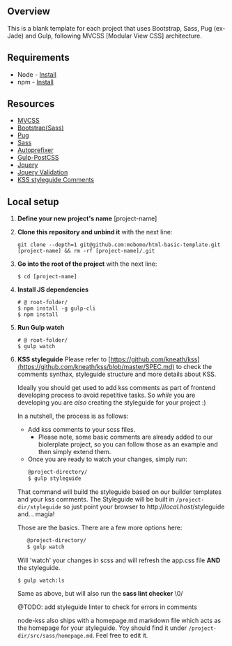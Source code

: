 ## Overview
This is a blank template for each project that uses Bootstrap, Sass, Pug (ex-Jade) and Gulp, following MVCSS [Modular View CSS] architecture.


## Requirements

* Node - [Install](https://nodejs.org/en/download/)
* npm - [Install](https://docs.npmjs.com/getting-started/installing-node)


## Resources

- [MVCSS](http://mvcss.io/)
- [Bootstrap(Sass)](https://getbootstrap.com/docs/4.0/getting-started/download/#npm)
- [Pug](https://www.npmjs.com/package/gulp-pug)
- [Sass](https://www.npmjs.com/package/gulp-sass)
- [Autoprefixer](https://www.npmjs.com/package/autoprefixer)
- [Gulp-PostCSS](https://www.npmjs.com/package/gulp-postcss)
- [Jquery](http://api.jquery.com/)
- [Jquery Validation](https://jqueryvalidation.org/documentation/)
- [KSS styleguide Comments](https://github.com/kneath/kss/blob/master/SPEC.md)

## Local setup

1. **Define your new project's name**
	[project-name]

2. **Clone this repository and unbind it** with the next line:
	```shell
	git clone --depth=1 git@github.com:mobomo/html-basic-template.git [project-name] && rm -rf [project-name]/.git
	```

2. **Go into the root of the project** with the next line:
	```shell
	$ cd [project-name]
	```

3. **Install JS dependencies**
	```shell
	# @ root-folder/
	$ npm install -g gulp-cli
	$ npm install
	```

4. **Run Gulp watch**
	```shell
	# @ root-folder/
	$ gulp watch
	```

5. **KSS styleguide**
    Please refer to [https://github.com/kneath/kss](https://github.com/kneath/kss/blob/master/SPEC.md) to check the comments synthax, styleguide structure and more details about KSS. 
    
    Ideally you should get used to add kss comments as part of frontend developing process to avoid repetitive tasks. So _while_ you are developing you are *also* creating the styleguide for your project :)

    In a nutshell, the process is as follows:
    - Add kss comments to your scss files.
        - Please note, some basic comments are already added to our biolerplate project, so you can follow those as an example and then simply extend them.
    - Once you are ready to watch your changes, simply run:
        ```bash
	    @project-directory/
	    $ gulp styleguide
	    ```
    That command will build the styleguide based on our builder templates and your kss comments. The Styleguide will be built in `/project-dir/styleguide` so just point your browser to http://_local.host_/styleguide and... magia!
    
    Those are the basics. There are a few more options here:
    ```bash
	   @project-directory/
	   $ gulp watch
	 ``` 
	 Will 'watch' your changes in scss and will refresh the app.css file **AND** the styleguide.
    ``` 
    $ gulp watch:ls 
     ```
    Same as above, but will also run the **sass lint checker** \\0/
    
    @TODO: add styleguide linter to check for errors in comments
    
    node-kss also ships with a homepage.md markdown file which acts as the homepage for your styleguide. Yoy should find it under `/project-dir/src/sass/homepage.md`. Feel free to edit it. 
